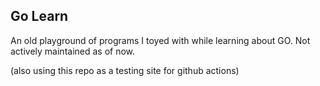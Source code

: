 ## Go Learn
An old playground of programs I toyed with while learning about GO. Not actively maintained as of now.

(also using this repo as a testing site for github actions)

